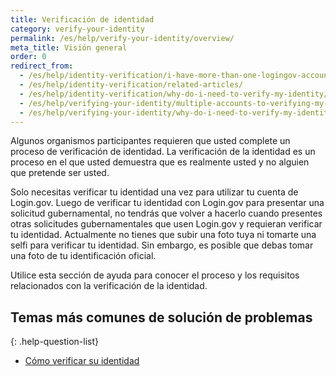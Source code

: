 ```yaml
---
title: Verificación de identidad
category: verify-your-identity
permalink: /es/help/verify-your-identity/overview/
meta_title: Visión general
order: 0
redirect_from:
  - /es/help/identity-verification/i-have-more-than-one-logingov-account-can-I-verify-my-identity-for-all-of-them/
  - /es/help/identity-verification/related-articles/
  - /es/help/identity-verification/why-do-i-need-to-verify-my-identity/
  - /es/help/verifying-your-identity/multiple-accounts-to-verifying-my-identity-for/
  - /es/help/verifying-your-identity/why-do-i-need-to-verify-my-identity/
---
```


Algunos organismos participantes requieren que usted complete un proceso de verificación de identidad. La verificación de la identidad es un proceso en el que usted demuestra que es realmente usted y no alguien que pretende ser usted.

Solo necesitas verificar tu identidad una vez para utilizar tu cuenta de Login.gov. Luego de verificar tu identidad con Login.gov para presentar una solicitud gubernamental, no tendrás que volver a hacerlo cuando presentes otras solicitudes gubernamentales que usen Login.gov y requieran verificar tu identidad. Actualmente no tienes que subir una foto tuya ni tomarte una selfi para verificar tu identidad. Sin embargo, es posible que debas tomar una foto de tu identificación oficial.

Utilice esta sección de ayuda para conocer el proceso y los requisitos relacionados con la verificación de la identidad.

## Temas más comunes de solución de problemas

{: .help-question-list}
* [Cómo verificar su identidad](/es/help/verify-your-identity/how-to-verify-your-identity/)
